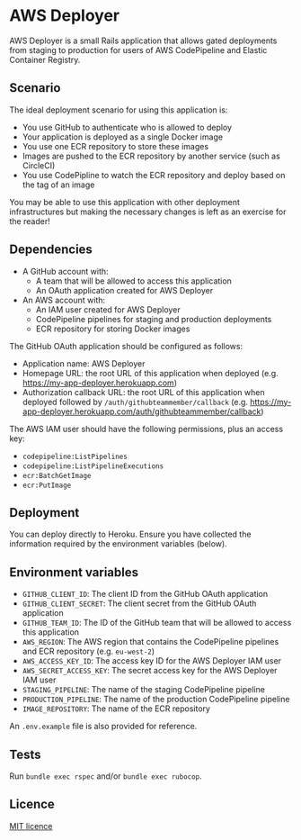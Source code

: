 # AWS Deployer

AWS Deployer is a small Rails application that allows gated deployments from staging to production for users of AWS CodePipeline and Elastic Container Registry.

## Scenario

The ideal deployment scenario for using this application is:

* You use GitHub to authenticate who is allowed to deploy
* Your application is deployed as a single Docker image
* You use one ECR repository to store these images
* Images are pushed to the ECR repository by another service (such as CircleCI)
* You use CodePipline to watch the ECR repository and deploy based on the tag of an image

You may be able to use this application with other deployment infrastructures but making the necessary changes is left as an exercise for the reader!

## Dependencies

* A GitHub account with:
  * A team that will be allowed to access this application
  * An OAuth application created for AWS Deployer
* An AWS account with:
  * An IAM user created for AWS Deployer
  * CodePipeline pipelines for staging and production deployments
  * ECR repository for storing Docker images

The GitHub OAuth application should be configured as follows:
  * Application name: AWS Deployer
  * Homepage URL: the root URL of this application when deployed (e.g. https://my-app-deployer.herokuapp.com)
  * Authorization callback URL: the root URL of this application when deployed followed by `/auth/githubteammember/callback` (e.g. https://my-app-deployer.herokuapp.com/auth/githubteammember/callback)

The AWS IAM user should have the following permissions, plus an access key:
  * `codepipeline:ListPipelines`
  * `codepipeline:ListPipelineExecutions`
  * `ecr:BatchGetImage`
  * `ecr:PutImage`

## Deployment

You can deploy directly to Heroku. Ensure you have collected the information required by the environment variables (below).

## Environment variables

* `GITHUB_CLIENT_ID`: The client ID from the GitHub OAuth application
* `GITHUB_CLIENT_SECRET`: The client secret from the GitHub OAuth application
* `GITHUB_TEAM_ID`: The ID of the GitHub team that will be allowed to access this application
* `AWS_REGION`: The AWS region that contains the CodePipeline pipelines and ECR repository (e.g. `eu-west-2`)
* `AWS_ACCESS_KEY_ID`: The access key ID for the AWS Deployer IAM user
* `AWS_SECRET_ACCESS_KEY`: The secret access key for the AWS Deployer IAM user
* `STAGING_PIPELINE`: The name of the staging CodePipeline pipeline
* `PRODUCTION_PIPELINE`: The name of the production CodePipeline pipeline
* `IMAGE_REPOSITORY`: The name of the ECR repository

An `.env.example` file is also provided for reference.

## Tests

Run `bundle exec rspec` and/or `bundle exec rubocop`.

## Licence

[MIT licence](LICENCE)
